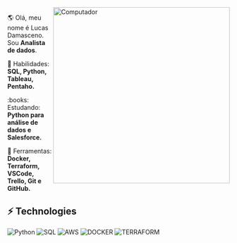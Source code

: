 <img src="https://raw.githubusercontent.com/MicaelliMedeiros/micaellimedeiros/master/image/computer-illustration.png" min-width="400px" max-width="400px" width="400px" align="right" alt="Computador">

<p align="left"> 
  🌎 Olá, meu nome é Lucas Damasceno. Sou <strong>Analista de dados</strong>.
</p>

<p align="left">
  🦄 Habilidades: <strong>SQL, Python, Tableau, Pentaho.</strong>
</p>

<p align="left">
 :books: Estudando: <strong>Python para análise de dados e Salesforce.</strong>
</p>

<p align="left">
  💼 Ferramentas: <strong>Docker, Terraform, VSCode, Trello, Git e GitHub.</strong>
</p>


## ⚡ Technologies

![Python](https://img.shields.io/badge/Python-14354C?style=for-the-badge&logo=python&logoColor=white)
![SQL](https://img.shields.io/badge/Microsoft_SQL_Server-CC2927?style=for-the-badge&logo=microsoft-sql-server&logoColor=white)
![AWS](https://img.shields.io/badge/Amazon_AWS-232F3E?style=for-the-badge&logo=amazon-aws&logoColor=white)
![DOCKER](https://img.shields.io/badge/Docker-2496ED?style=for-the-badge&logo=docker&logoColor=white)
![TERRAFORM](https://img.shields.io/badge/Terraform-7B42BC?style=for-the-badge&logo=terraform&logoColor=white)



